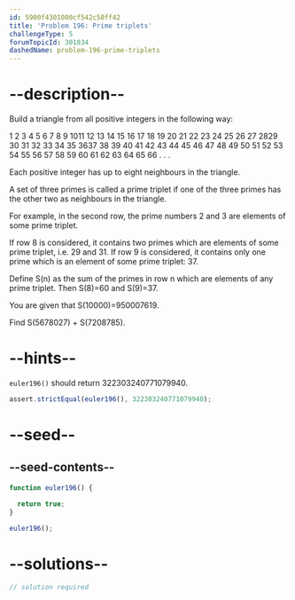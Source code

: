 ```yaml
---
id: 5900f4301000cf542c50ff42
title: 'Problem 196: Prime triplets'
challengeType: 5
forumTopicId: 301834
dashedName: problem-196-prime-triplets
---
```


# --description--

Build a triangle from all positive integers in the following way:

1 2 3 4 5 6 7 8 9 1011 12 13 14 15 16 17 18 19 20 21 22 23 24 25 26 27 2829 30 31 32 33 34 35 3637 38 39 40 41 42 43 44 45 46 47 48 49 50 51 52 53 54 55 56 57 58 59 60 61 62 63 64 65 66 . . .

Each positive integer has up to eight neighbours in the triangle.

A set of three primes is called a prime triplet if one of the three primes has the other two as neighbours in the triangle.

For example, in the second row, the prime numbers 2 and 3 are elements of some prime triplet.

If row 8 is considered, it contains two primes which are elements of some prime triplet, i.e. 29 and 31. If row 9 is considered, it contains only one prime which is an element of some prime triplet: 37.

Define S(n) as the sum of the primes in row n which are elements of any prime triplet. Then S(8)=60 and S(9)=37.

You are given that S(10000)=950007619.

Find S(5678027) + S(7208785).

# --hints--

`euler196()` should return 322303240771079940.

```js
assert.strictEqual(euler196(), 322303240771079940);
```

# --seed--

## --seed-contents--

```js
function euler196() {

  return true;
}

euler196();
```

# --solutions--

```js
// solution required
```